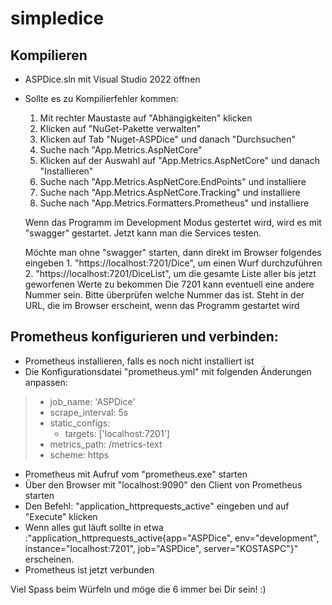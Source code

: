 # simpledice

## Kompilieren
- ASPDice.sln mit Visual Studio 2022 öffnen
- Sollte es zu Kompilierfehler kommen:
	1. Mit rechter Maustaste auf "Abhängigkeiten" klicken
	2. Klicken auf "NuGet-Pakette verwalten"
	3. Klicken auf Tab "Nuget-ASPDice" und danach "Durchsuchen"
	4. Suche nach "App.Metrics.AspNetCore"
	5. Klicken auf der Auswahl auf "App.Metrics.AspNetCore" und danach "Installieren"
	6. Suche nach "App.Metrics.AspNetCore.EndPoints" und installiere
	7. Suche nach "App.Metrics.AspNetCore.Tracking" und installiere
	8. Suche nach "App.Metrics.Formatters.Prometheus" und installiere

	Wenn das Programm im Development Modus gestertet wird, wird es mit "swagger" gestartet.
	Jetzt kann man die Services testen.

	Möchte man ohne "swagger" starten, dann direkt im Browser folgendes eingeben 
		1. "https://localhost:7201/Dice", um einen Wurf durchzuführen
		2. "https://localhost:7201/DiceList", um die gesamte Liste aller bis jetzt geworfenen Werte zu bekommen
		Die 7201 kann eventuell eine andere Nummer sein.
		Bitte überprüfen welche Nummer das ist. 
		Steht in der URL, die im Browser erscheint, wenn das Programm gestartet wird

## Prometheus konfigurieren und verbinden:
- Prometheus installieren, falls es noch nicht installiert ist
- Die Konfigurationsdatei "prometheus.yml" mit folgenden Änderungen anpassen:

>		
>    - job_name: 'ASPDice'
>   - scrape_interval: 5s
>   - static_configs:
>      - targets: ['localhost:7201']
>   - metrics_path: /metrics-text
>   - scheme: https
>

- Prometheus mit Aufruf vom "prometheus.exe" starten
- Über den Browser mit "localhost:9090" den Client von Prometheus starten
- Den Befehl: "application_httprequests_active" eingeben und auf "Execute" klicken
- Wenn alles gut läuft sollte in etwa :"application_httprequests_active{app="ASPDice", env="development", instance="localhost:7201", job="ASPDice", server="KOSTASPC"}" erscheinen.
- Prometheus ist jetzt verbunden


Viel Spass beim Würfeln und möge die 6 immer bei Dir sein! :)
